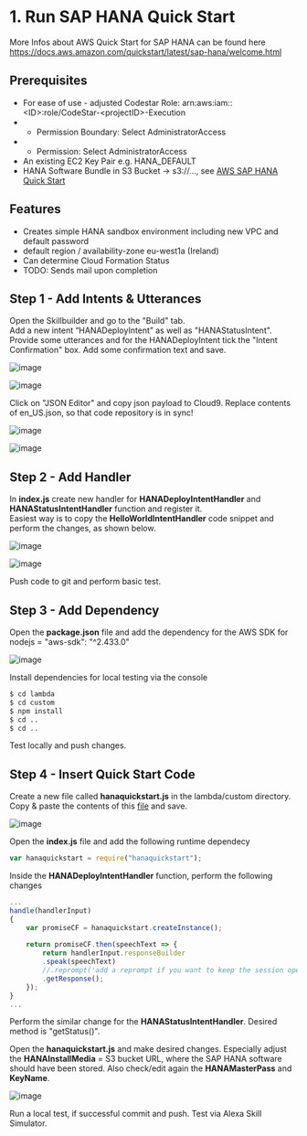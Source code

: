 # 1. Run SAP HANA Quick Start

More Infos about AWS Quick Start for SAP HANA can be found here  
https://docs.aws.amazon.com/quickstart/latest/sap-hana/welcome.html

## Prerequisites

- For ease of use - adjusted Codestar Role: arn:aws:iam::\<ID\>:role/CodeStar-\<projectID\>-Execution
- - Permission Boundary: Select AdministratorAccess
- - Permission: Select AdministratorAccess
- An existing EC2 Key Pair e.g. HANA_DEFAULT
- HANA Software Bundle in S3 Bucket -> s3://..., see [AWS SAP HANA Quick Start](https://docs.aws.amazon.com/quickstart/latest/sap-hana/step-3.html)

## Features

- Creates simple HANA sandbox environment including new VPC and default password
- default region / availability-zone eu-west1a (Ireland)
- Can determine Cloud Formation Status
- TODO: Sends mail upon completion

## Step 1 - Add Intents & Utterances

Open the Skillbuilder and go to the "Build" tab.  
Add a new intent “HANADeployIntent” as well as "HANAStatusIntent".  
Provide some utterances and for the HANADeployIntent tick the "Intent Confirmation" box. Add some confirmation text and save.

![image](../assets/1_Alexa_Developer_Console.jpg)

![image](../assets/1_Alexa_Developer_Console1.jpg)

Click on "JSON Editor" and copy json payload to Cloud9. Replace contents of en_US.json, so that code repository is in sync!

![image](../assets/1_Alexa_Developer_Console2.jpg)

![image](../assets/1_alexa-hana-sbx_-_AWS_Cloud9_en-US.jpg)

## Step 2 - Add Handler 

In **index.js** create new handler for **HANADeployIntentHandler** and **HANAStatusIntentHandler** function and register it.  
Easiest way is to copy the **HelloWorldIntentHandler** code snippet and perform the changes, as shown below.

![image](../assets/1_function.jpg)

![image](../assets/1_handler.jpg)

Push code to git and perform basic test.

## Step 3 - Add Dependency

Open the **package.json** file and add the dependency for the AWS SDK for nodejs = "aws-sdk": "^2.433.0"

![image](../assets/1_alexa-hana-sbx_-_AWS_Cloud9.jpg)

Install dependencies for local testing via the console

```bash
$ cd lambda
$ cd custom
$ npm install
$ cd ..
$ cd ..
```

Test locally and push changes.

## Step 4 - Insert Quick Start Code

Create a new file called **hanaquickstart.js** in the lambda/custom directory.  
Copy & paste the contents of this [file](hanaquickstart.js) and save.

![image](../assets/1_alexa-hana-sbx_-_AWS_Cloud9_file.jpg)

Open the **index.js** file and add the following runtime dependecy

```javascript
var hanaquickstart = require("hanaquickstart");
```

Inside the **HANADeployIntentHandler** function, perform the following changes

```javascript
...
handle(handlerInput) 
{
    var promiseCF = hanaquickstart.createInstance();
        
    return promiseCF.then(speechText => {
        return handlerInput.responseBuilder
        .speak(speechText)
        //.reprompt('add a reprompt if you want to keep the session open for the user to respond')
        .getResponse();
    });
}
...
```

Perform the similar change for the **HANAStatusIntentHandler**. Desired method is "getStatus()".

Open the **hanaquickstart.js** and make desired changes. Especially adjust the **HANAInstallMedia** = S3 bucket URL, where the SAP HANA software should have been stored. Also check/edit again the **HANAMasterPass** and **KeyName**.

![image](../assets/1_alexa-hana-sbx_-_AWS_Cloud9_code.jpg)

Run a local test, if successful commit and push. Test via Alexa Skill Simulator.